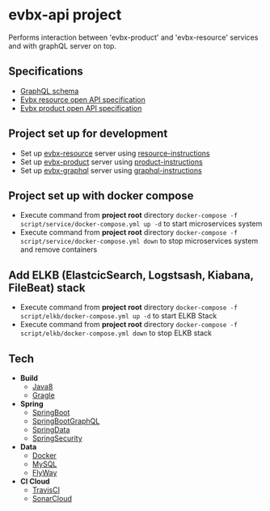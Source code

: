 
# evbx-api project
Performs interaction between 'evbx-product' and 'evbx-resource' services and with graphQL server on top.
## Specifications
* [GraphQL schema](https://github.com/klindziukp/evbx-graphql/blob/master/src/main/resources/schema.graphql)
* [Evbx resource open API specification](https://github.com/klindziukp/evbx-resource/blob/master/contract/evbx-resource-contract.yaml)
* [Evbx product open API specification](https://github.com/klindziukp/evbx-product/blob/master/contract/evbx-product-contract.yaml)
## Project set up for development
* Set up [evbx-resource](https://github.com/klindziukp/evbx-resource) server using [resource-instructions](https://github.com/klindziukp/evbx-resource/blob/master/README.md)
* Set up [evbx-product](https://github.com/klindziukp/evbx-product) server using [product-instructions](https://github.com/klindziukp/evbx-product/blob/master/README.md)
* Set up [evbx-graphql](https://github.com/klindziukp/evbx-graphql) server using [graphql-instructions](https://github.com/klindziukp/evbx-graphql/blob/master/README.md)
## Project set up with docker compose
* Execute command from __project root__ directory `docker-compose -f script/service/docker-compose.yml up -d` to start microservices system
* Execute command from __project root__ directory `docker-compose -f script/service/docker-compose.yml down` to stop microservices system and remove containers
## Add ELKB (ElastcicSearch, Logstsash, Kiabana, FileBeat) stack
* Execute command from __project root__ directory `docker-compose -f script/elkb/docker-compose.yml up -d` to start ELKB Stack
* Execute command from __project root__ directory `docker-compose -f script/elkb/docker-compose.yml down` to stop ELKB stack
## Tech
* **Build**
    * [Java8](https://www.oracle.com/java/technologies/javase-jre8-downloads.html/)
    * [Gragle](https://gradle.org/)
* **Spring**
    * [SpringBoot](https://spring.io/projects/spring-boot)
    * [SpringBootGraphQL](https://github.com/graphql-java-kickstart/graphql-spring-boot)
    * [SpringData](https://spring.io/projects/spring-data-jpa)
    * [SpringSecurity](https://spring.io/projects/spring-security)
* **Data**
    * [Docker](https://www.docker.com/)
    * [MySQL](https://www.mysql.com/)
    * [FlyWay](https://flywaydb.org/)
* **CI Cloud**
    * [TravisCI](https://travis-ci.org/)
    * [SonarCloud](https://sonarcloud.io/)
    
